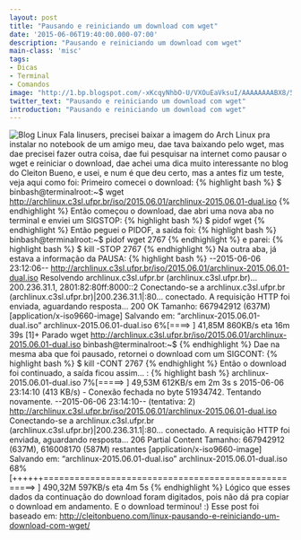 ```yaml
---
layout: post
title: "Pausando e reiniciando um download com wget"
date: '2015-06-06T19:40:00.000-07:00'
description: "Pausando e reiniciando um download com wget"
main-class: 'misc'
tags:
- Dicas
- Terminal
- Comandos
image: "http://1.bp.blogspot.com/-xKcqyNhbO-U/VXOuEaVksuI/AAAAAAAABX8/5Z1v8Nx9iPE/s72-c/Linux_Debian_Redhat_SuSE.jpg"
twitter_text: "Pausando e reiniciando um download com wget"
introduction: "Pausando e reiniciando um download com wget"
---
```

![Blog Linux](http://1.bp.blogspot.com/-xKcqyNhbO-U/VXOuEaVksuI/AAAAAAAABX8/5Z1v8Nx9iPE/s400/Linux_Debian_Redhat_SuSE.jpg "Blog Linux")
Fala linusers, precisei baixar a imagem do Arch Linux pra instalar no notebook de um amigo meu, dae tava baixando pelo wget, mas dae precisei fazer outra coisa, dae fui pesquisar na internet como pausar o wget e reiniciar o download, dae achei uma dica muito interessante no blog do Cleiton Bueno, e usei, e num é que deu certo, mas a antes fiz um teste, veja aqui como foi:
Primeiro comecei o download:
{% highlight bash %}
$ binbash@terminalroot:~$ wget http://archlinux.c3sl.ufpr.br/iso/2015.06.01/archlinux-2015.06.01-dual.iso
{% endhighlight %}
Então começou o download, dae abri uma nova aba no terminal e enviei um SIGSTOP:
{% highlight bash %}
$ pidof wget
{% endhighlight %}
Então peguei o PIDOF, a saída foi:
{% highlight bash %}
binbash@terminalroot:~$ pidof wget 
2767
{% endhighlight %}
e parei:
{% highlight bash %}
$ kill -STOP 2767
{% endhighlight %}
Na outra aba, já estava a informação da PAUSA:
{% highlight bash %}
--2015-06-06 23:12:06-- http://archlinux.c3sl.ufpr.br/iso/2015.06.01/archlinux-2015.06.01-dual.iso
Resolvendo archlinux.c3sl.ufpr.br (archlinux.c3sl.ufpr.br)... 200.236.31.1, 2801:82:80ff:8000::2
Conectando-se a archlinux.c3sl.ufpr.br (archlinux.c3sl.ufpr.br)|200.236.31.1|:80... conectado.
A requisição HTTP foi enviada, aguardando resposta... 200 OK
Tamanho: 667942912 (637M) [application/x-iso9660-image]
Salvando em: “archlinux-2015.06.01-dual.iso”
archlinux-2015.06.01-dual.iso 6%[====> ] 41,85M 860KB/s eta 16m 39s
[1]+ Parado wget http://archlinux.c3sl.ufpr.br/iso/2015.06.01/archlinux-2015.06.01-dual.iso
binbash@terminalroot:~$ 
{% endhighlight %}
Dae na mesma aba que foi pausado, retornei o download com um SIGCONT:
{% highlight bash %}
$ kill -CONT 2767
{% endhighlight %}
Então o download foi continuado, a saída ficou assim... :
{% highlight bash %}
archlinux-2015.06.01-dual.iso 7%[=====> ] 49,53M 612KB/s em 2m 3s s
2015-06-06 23:14:10 (413 KB/s) - Conexão fechada no byte 51934742. Tentando novamente.
--2015-06-06 23:14:10-- (tentativa: 2) http://archlinux.c3sl.ufpr.br/iso/2015.06.01/archlinux-2015.06.01-dual.iso
Conectando-se a archlinux.c3sl.ufpr.br (archlinux.c3sl.ufpr.br)|200.236.31.1|:80... conectado.
A requisição HTTP foi enviada, aguardando resposta... 206 Partial Content
Tamanho: 667942912 (637M), 616008170 (587M) restantes [application/x-iso9660-image]
Salvando em: “archlinux-2015.06.01-dual.iso”
archlinux-2015.06.01-dual.iso 68%[++++++====================================================> ] 490,32M 597KB/s eta 4m 5s
{% endhighlight %}
Lógico que esses dados da continuação do download foram digitados, pois não dá pra copiar o download em andamento.
E o download terminou! :)
Esse post foi baseado em:
http://cleitonbueno.com/linux-pausando-e-reiniciando-um-download-com-wget/
